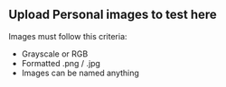## Upload Personal images to test here

Images must follow this criteria:
- Grayscale or RGB
- Formatted .png / .jpg
- Images can be named anything
